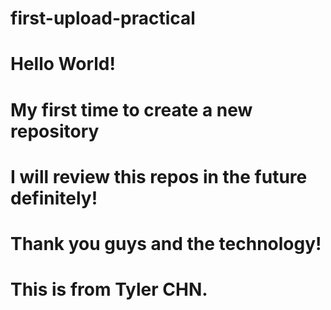 # first-upload-practical
# Hello World!
# My first time to create a new repository
# I will review this repos in the future definitely!
# Thank you guys and the technology!
# This is from Tyler CHN.
